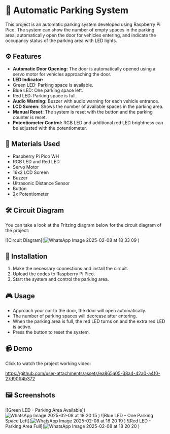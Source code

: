 
# 🚗 Automatic Parking System

This project is an automatic parking system developed using Raspberry Pi Pico. The system can show the number of empty spaces in the parking area, automatically open the door for vehicles entering, and indicate the occupancy status of the parking area with LED lights.

## ⚙️ Features
- **Automatic Door Opening:** The door is automatically opened using a servo motor for vehicles approaching the door.
- **LED Indicator:**
- Green LED: Parking space is available.
- Blue LED: One parking space left.
- Red LED: Parking space is full.
- **Audio Warning:** Buzzer with audio warning for each vehicle entrance.
- **LCD Screen:** Shows the number of available spaces in the parking area.
- **Manual Reset:** The system is reset with the button and the parking counter is reset.
- **Potentiometer Control:** RGB LED and additional red LED brightness can be adjusted with the potentiometer.

## 🔩 Materials Used
- Raspberry Pi Pico WH
- RGB LED and Red LED
- Servo Motor
- 16x2 LCD Screen
- Buzzer
- Ultrasonic Distance Sensor
- Button
- 2x Potentiometer

## 🛠️ Circuit Diagram
You can take a look at the Fritzing diagram below for the circuit diagram of the project:

![Circuit Diagram](![WhatsApp Image 2025-02-08 at 18 33 09](https://github.com/user-attachments/assets/5b3ffa3c-ab99-4e53-8bf5-9b979f7f8d6d)
)

## 🚀 Installation
1. Make the necessary connections and install the circuit.
2. Upload the codes to Raspberry Pi Pico.
3. Start the system and control the parking area.

## 🎮 Usage
- Approach your car to the door, the door will open automatically.
- The number of parking spaces will decrease after entering.
- When the parking area is full, the red LED turns on and the extra red LED is active.
- Press the button to reset the system.

## 📹 Demo
Click to watch the project working video:


https://github.com/user-attachments/assets/ea865a05-38a4-42a0-a4f0-27d90ff4b372






## 🖼️ Screenshots
![Green LED - Parking Area Available](![WhatsApp Image 2025-02-08 at 18 20 15](https://github.com/user-attachments/assets/568928bf-576d-43a2-990a-d63d6aa8be5b)
)
![Blue LED - One Parking Space Left](![WhatsApp Image 2025-02-08 at 18 20 19](https://github.com/user-attachments/assets/4c9b7278-10f2-49b2-add8-5690de35cb8e)
)
![Red LED - Parking Area Full](![WhatsApp Image 2025-02-08 at 18 20 20](https://github.com/user-attachments/assets/c78f2187-1938-4f01-9296-2f596b715c5e)
)
